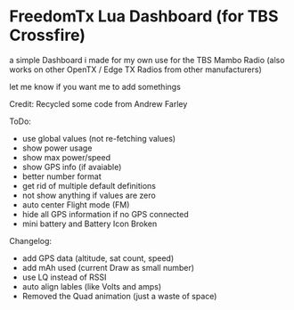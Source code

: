 # FreedomTx Lua Dashboard (for TBS Crossfire)

a simple Dashboard i made for my own use for the TBS Mambo Radio
(also works on other OpenTX / Edge TX Radios from other manufacturers)

let me know if you want me to add somethings

Credit: Recycled some code from Andrew Farley

ToDo:
- use global values (not re-fetching values)
- show power usage
- show max power/speed
- show GPS info (if avaiable)
- better number format
- get rid of multiple default definitions
- not show anything if values are zero
- auto center Flight mode (FM)
- hide all GPS information if no GPS connected
- mini battery and Battery Icon Broken

Changelog:
- add GPS data (altitude, sat count, speed)
- add mAh used (current Draw as small number)
- use LQ instead of RSSI
- auto align lables (like Volts and amps)
- Removed the Quad animation (just a waste of space)

